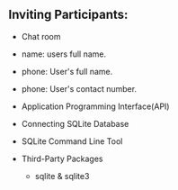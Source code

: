 ## Inviting Participants:

- Chat room
- name: users full name.
- phone: User's full name.
- phone: User's contact number.

- Application Programming Interface(API)
- Connecting SQLite Database
- SQLite Command Line Tool
- Third-Party Packages
  - sqlite & sqlite3
